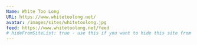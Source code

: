 ```yaml
---
Name: White Too Long
URL: https://www.whitetoolong.net/
avatar: /images/sites/whitetoolong.jpg
feed: https://www.whitetoolong.net/feed
# hideFromSiteList: true - use this if you want to hide this site from the list of sites on this page: https://eleventy-m10y.lkmt.us/sites/
---
```

